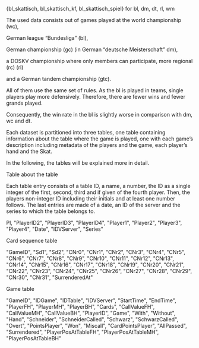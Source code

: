 {bl_skattisch, bl_skattisch_kf, bl_skattisch_spiel} for bl, dm, dt, rl, wm

The used data consists out of games played at the 
world championship (wc), 

German league “Bundesliga” (bl), 

German championship (gc) (in German “deutsche Meisterschaft” dm), 

a DOSKV championship where only members can participate, more regional (rc) (rl) 

and a German tandem championship (gtc). 

All of them use the same set of rules. 
As the bl is played in teams, single players play more defensively. 
Therefore, there are fewer wins and fewer grands played.

Consequently, the win rate in the bl is slightly worse in comparison with dm, wc and dt. 

[comment]: <> (insert win rate table)

Each dataset is partitioned into three tables, one table containing information about the table where the game is played, one with each game’s description including metadata of the players and the game, each player’s hand and the Skat.

In the following, the tables will be explained more in detail.

Table about the table

Each table entry consists of a table ID, a name, a number, the ID as a single integer of the first, second, third and if given of the fourth player. Then, the players non-integer ID including their initials and at least one number follows. The last entries are made of a date, an ID of the server and the series to which the table belongs to.
  

Pl, "PlayerID2", "PlayerID3", "PlayerID4",
"Player1", "Player2", "Player3", "Player4", "Date", "IDVServer", "Series"

Card sequence table

"GameID", "Sd1", "Sd2", "CNr0", "CNr1", "CNr2", "CNr3", "CNr4", "CNr5", "CNr6", "CNr7",
"CNr8", "CNr9", "CNr10", "CNr11", "CNr12", "CNr13", "CNr14", "CNr15", "CNr16", "CNr17",
"CNr18", "CNr19", "CNr20", "CNr21", "CNr22", "CNr23", "CNr24", "CNr25", "CNr26", "CNr27",
"CNr28", "CNr29", "CNr30", "CNr31", "SurrenderedAt"

Game table

"GameID", "IDGame", "IDTable", "IDVServer", "StartTime", "EndTime", "PlayerFH",
"PlayerMH", "PlayerBH", "Cards", "CallValueFH", "CallValueMH", "CallValueBH", "PlayerID", "Game",  "With", "Without", "Hand", "Schneider", "SchneiderCalled", "Schwarz",
"SchwarzCalled", "Overt", "PointsPlayer", "Won", "Miscall", "CardPointsPlayer", "AllPassed",
"Surrendered", "PlayerPosAtTableFH", "PlayerPosAtTableMH", "PlayerPosAtTableBH"